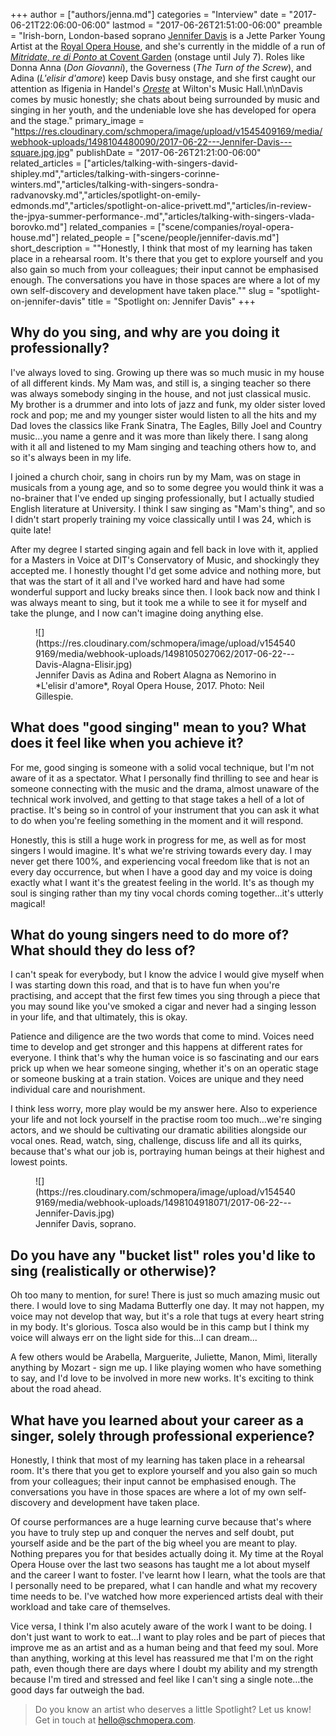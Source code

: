 +++
author = ["authors/jenna.md"]
categories = "Interview"
date = "2017-06-21T22:06:00-06:00"
lastmod = "2017-06-26T21:51:00-06:00"
preamble = "Irish-born, London-based soprano [Jennifer Davis](/scene/people/jennifer-davis/) is a Jette Parker Young Artist at the [Royal Opera House](/scene/people/royal-opera-house/), and she's currently in the middle of a run of [*Mitridate, re di Ponto* at Covent Garden](http://www.roh.org.uk/productions/mitridate-re-di-ponto-by-graham-vick) (onstage until July 7). Roles like Donna Anna (*Don Giovanni*), the Governess (*The Turn of the Screw*), and Adina (*L'elisir d'amore*) keep Davis busy onstage, and she first caught our attention as Ifigenia in Handel's [*Oreste*](/in-review-the-jette-parker-young-artists-present-oreste/) at Wilton's Music Hall.\n\nDavis comes by music honestly; she chats about being surrounded by music and singing in her youth, and the undeniable love she has developed for opera and the stage."
primary_image = "https://res.cloudinary.com/schmopera/image/upload/v1545409169/media/webhook-uploads/1498104480090/2017-06-22---Jennifer-Davis---square.jpg.jpg"
publishDate = "2017-06-26T21:21:00-06:00"
related_articles = ["articles/talking-with-singers-david-shipley.md","articles/talking-with-singers-corinne-winters.md","articles/talking-with-singers-sondra-radvanovsky.md","articles/spotlight-on-emily-edmonds.md","articles/spotlight-on-alice-privett.md","articles/in-review-the-jpya-summer-performance-.md","articles/talking-with-singers-vlada-borovko.md"]
related_companies = ["scene/companies/royal-opera-house.md"]
related_people = ["scene/people/jennifer-davis.md"]
short_description = "&quot;Honestly, I think that most of my learning has taken place in a rehearsal room. It&#039;s there that you get to explore yourself and you also gain so much from your colleagues; their input cannot be emphasised enough. The conversations you have in those spaces are where a lot of my own self-discovery and development have taken place.&quot;"
slug = "spotlight-on-jennifer-davis"
title = "Spotlight on: Jennifer Davis"
+++

## Why do you sing, and why are you doing it professionally?

I've always loved to sing. Growing up there was so much music in my house of all different kinds. My Mam was, and still is, a singing teacher so there was always somebody singing in the house, and not just classical music. My brother is a drummer and into lots of jazz and funk, my older sister loved rock and pop; me and my younger sister would listen to all the hits and my Dad loves the classics like Frank Sinatra, The Eagles, Billy Joel and Country music...you name a genre and it was more than likely there. I sang along with it all and listened to my Mam singing and teaching others how to, and so it's always been in my life. 

I joined a church choir, sang in choirs run by my Mam, was on stage in musicals from a young age, and so to some degree you would think it was a no-brainer that I've ended up singing professionally, but I actually studied English literature at University. I think I saw singing as "Mam's thing", and so I didn't start properly training my voice classically until I was 24, which is quite late! 

After my degree I started singing again and fell back in love with it, applied for a Masters in Voice at DIT's Conservatory of Music, and shockingly they accepted me. I honestly thought I'd get some advice and nothing more, but that was the start of it all and I've worked hard and have had some wonderful support and lucky breaks since then. I look back now and think I was always meant to sing, but it took me a while to see it for myself and take the plunge, and I now can't imagine doing anything else. 

<figure data-type="image">
![](https://res.cloudinary.com/schmopera/image/upload/v1545409169/media/webhook-uploads/1498105027062/2017-06-22---Davis-Alagna-Elisir.jpg)
<figcaption>Jennifer Davis as Adina and Robert Alagna as Nemorino in *L'elisir d'amore*, Royal Opera House, 2017. Photo: Neil Gillespie.</figcaption>
</figure>

## What does "good singing" mean to you? What does it feel like when you achieve it?

For me, good singing is someone with a solid vocal technique, but I'm not aware of it as a spectator. What I personally find thrilling to see and hear is someone connecting  with the music and the drama, almost unaware of the technical work involved, and getting to that stage takes a hell of a lot of practise. It's being so in control of your instrument that you can ask it what to do when you're feeling something in the moment and it will respond. 

Honestly, this is still a huge work in progress for me, as well as for most singers I would imagine. It's what we're striving towards every day. I may never get there 100%, and experiencing vocal freedom like that is not an every day occurrence, but when I have a good day and my voice is doing exactly what I want it's the greatest feeling in the world. It's as though my soul is singing rather than my tiny vocal chords coming together...it's utterly magical! 

## What do young singers need to do more of? What should they do less of?

I can't speak for everybody, but I know the advice I would give myself when I was starting down this road, and that is to have fun when you're practising, and accept that the first few times you sing through a piece that you may sound like you've smoked a cigar and never had a singing lesson in your life, and that ultimately, this is okay. 

Patience and diligence are the two words that come to mind. Voices need time to develop and get stronger and this happens at different rates for everyone. I think that's why the human voice is so fascinating and our ears prick up when we hear someone singing, whether it's on an operatic stage or someone busking at a train station. Voices are unique and they need individual care and nourishment. 

I think less worry, more play would be my answer here. Also to experience your life and not lock yourself in the practise room too much...we're singing actors, and we should be cultivating our dramatic abilities alongside our vocal ones. Read, watch, sing, challenge, discuss life and all its quirks, because that's what our job is, portraying human beings at their highest and lowest points. 

<figure data-type="image">
![](https://res.cloudinary.com/schmopera/image/upload/v1545409169/media/webhook-uploads/1498104918071/2017-06-22---Jennifer-Davis.jpg)<figcaption>Jennifer Davis, soprano.</figcaption>
</figure>

## Do you have any "bucket list" roles you'd like to sing (realistically or otherwise)?

Oh too many to mention, for sure! There is just so much amazing music out there. I would love to sing Madama Butterfly one day. It may not happen, my voice may not develop that way, but it's a role that tugs at every heart string in my body. It's glorious. Tosca also would be in this camp but I think my voice will always err on the light side for this...I can dream...

A few others would be Arabella, Marguerite, Juliette, Manon, Mimì, literally anything by Mozart - sign me up. I like playing women who have something to say, and I'd love to be involved in more new works. It's exciting to think about the road ahead. 

## What have you learned about your career as a singer, solely through professional experience?

Honestly, I think that most of my learning has taken place in a rehearsal room. It's there that you get to explore yourself and you also gain so much from your colleagues; their input cannot be emphasised enough. The conversations you have in those spaces are where a lot of my own self-discovery and development have taken place. 

Of course performances are a huge learning curve because that's where you have to truly step up and conquer the nerves and self doubt, put yourself aside and be the part of the big wheel you are meant to play. Nothing prepares you for that besides actually doing it. My time at the Royal Opera House over the last two seasons has taught me a lot about myself and the career I want to foster. I've learnt how I learn, what the tools are that I personally need to be prepared, what I can handle and what my recovery time needs to be. I've watched how more experienced artists deal with their workload and take care of themselves. 

Vice versa, I think I'm also acutely aware of the work I want to be doing. I don't just want to work to eat…I want to play roles and be part of pieces that improve me as an artist and as a human being and that feed my soul. More than anything, working at this level has reassured me that I'm on the right path, even though there are days where I doubt my ability and my strength because I'm tired and stressed and feel like I can't sing a single note…the good days far outweigh the bad. 

>Do you know an artist who deserves a little Spotlight? Let us know! Get in touch at [hello@schmopera.com](mailto:hello@schmopera.com).
